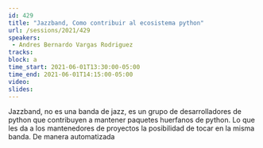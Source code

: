 ```yaml
---
id: 429
title: "Jazzband, Como contribuir al ecosistema python"
url: /sessions/2021/429
speakers:
 - Andres Bernardo Vargas Rodriguez
tracks:
block: a
time_start: 2021-06-01T13:30:00-05:00
time_end: 2021-06-01T14:15:00-05:00
video:
slides:
---
```


Jazzband, no es una banda de jazz, es un grupo de desarrolladores de python que contribuyen a mantener paquetes huerfanos de python. Lo que les da a los mantenedores de proyectos la posibilidad de tocar en la misma banda. De manera automatizada
